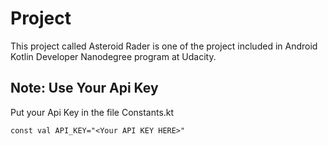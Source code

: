 # Project

This project called Asteroid Rader is one of the project included in Android Kotlin Developer Nanodegree program at Udacity.

## Note: Use Your Api Key
Put your Api Key in the file Constants.kt
```
const val API_KEY="<Your API KEY HERE>"
```
